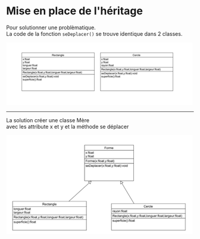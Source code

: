# Mise en place de l'héritage

Pour solutionner une problèmatique.  
La code de la fonction <code>seDeplacer()</code> se trouve identique dans 2 classes.  
 
<img src="../img/05/rectangle.png" width="500">

----------


La solution créer une classe Mère  
avec les attribute x et y
et la méthode se déplacer

<img src="../img/05/rectangle-2.png" width="500">


